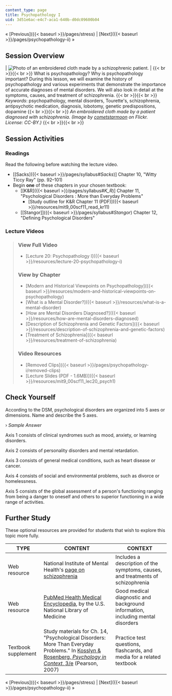 ```yaml
---
content_type: page
title: Psychopathology I
uid: 3d51e6ac-e4c7-aca1-640b-d0dc09600b04
---
```


« [Previous]({{< baseurl >}}/pages/stress) | [Next]({{< baseurl >}}/pages/psychopathology-ii) »

Session Overview
----------------

| ![Photo of an embroidered cloth made by a schizophrenic patient.](BASEURL_PLACEHOLDER/resources/lec20_chp) |  {{< br >}}{{< br >}} What is psychopathology? Why is psychopathology important? During this lesson, we will examine the history of psychopathology and various experiments that demonstrate the importance of accurate diagnoses of mental disorders. We will also look in detail at the symptoms, causes, and treatment of schizophrenia. {{< br >}}{{< br >}} _Keywords_: psychopathology, mental disorders, Tourette's, schizophrenia, antipsychotic medication, diagnosis, lobotomy, genetic predispositions, dopamine {{< br >}}{{< br >}} _An embroidered cloth made by a patient diagnosed with schizophrenia. (Image by [cometstarmoon](http://www.flickr.com/photos/calistan/) on Flickr. License: CC-BY.)_ {{< br >}}{{< br >}}  

Session Activities
------------------

### Readings

Read the following before watching the lecture video.

*   \[[Sacks]({{< baseurl >}}/pages/syllabus#_Sacks_)\] Chapter 10, "Witty Ticcy Ray" (pp. 92–101)
*   Begin **one** of these chapters in your chosen textbook:
    *   \[[K&R]({{< baseurl >}}/pages/syllabus#_K_R_)\] Chapter 11, "Psychological Disorders : More than Everyday Problems"
        *   [Study outline for K&R Chapter 11 (PDF)]({{< baseurl >}}/resources/mit9_00scf11_read_kr11)
    *   [\[Stangor\]]({{< baseurl >}}/pages/syllabus#_Stangor_) Chapter 12, "Defining Psychological Disorders"

### Lecture Videos

> ### View Full Video
> 
> *   [Lecture 20: Psychopathology I]({{< baseurl >}}/resources/lecture-20-psychopathology-i)
> 
> ### View by Chapter
> 
> *   [Modern and Historical Viewpoints on Psychopathology]({{< baseurl >}}/resources/modern-and-historical-viewpoints-on-psychopathology)
> *   [What is a Mental Disorder?]({{< baseurl >}}/resources/what-is-a-mental-disorder)
> *   [How are Mental Disorders Diagnosed?]({{< baseurl >}}/resources/how-are-mental-disorders-diagnosed)
> *   [Description of Schizophrenia and Genetic Factors]({{< baseurl >}}/resources/description-of-schizophrenia-and-genetic-factors)
> *   [Treatment of Schizophrenia]({{< baseurl >}}/resources/treatment-of-schizophrenia)
> 
> ### Video Resources
> 
> *   [Removed Clips]({{< baseurl >}}/pages/psychopathology-i/removed-clips)
> *   [Lecture Slides (PDF - 1.6MB)]({{< baseurl >}}/resources/mit9_00scf11_lec20_psych1)

Check Yourself
--------------

According to the DSM, psychological disorders are organized into 5 axes or dimensions. Name and describe the 5 axes.

› _Sample Answer_

Axis 1 consists of clinical syndromes such as mood, anxiety, or learning disorders.

Axis 2 consists of personality disorders and mental retardation.

Axis 3 consists of general medical conditions, such as heart disease or cancer.

Axis 4 consists of social and environmental problems, such as divorce or homelessness.

Axis 5 consists of the global assessment of a person's functioning ranging from being a danger to oneself and others to superior functioning in a wide range of activities.

Further Study
-------------

These optional resources are provided for students that wish to explore this topic more fully.

| TYPE | CONTENT | CONTEXT |
| --- | --- | --- |
| Web resource | National Institute of Mental Health's [page on schizophrenia](http://www.nimh.nih.gov/health/publications/schizophrenia/index.shtml) | Includes a description of the symptoms, causes, and treatments of schizophrenia |
| Web resource | [PubMed Health Medical Encyclopedia](https://www.ncbi.nlm.nih.gov/pubmed/), by the U.S. National Library of Medicine | Good medical diagnostic and background information, including mental disorders |
| Textbook supplement | Study materials for Ch. 14, "Psychological Disorders: More Than Everyday Problems." In [Kosslyn & Rosenberg, _Psychology in Context_, 3/e](http://www.pearsonhighered.com/educator/product/Fundamentals-of-Psychology-in-Context/9780205507573.page) (Pearson, 2007) | Practice test questions, flashcards, and media for a related textbook 

« [Previous]({{< baseurl >}}/pages/stress) | [Next]({{< baseurl >}}/pages/psychopathology-ii) »